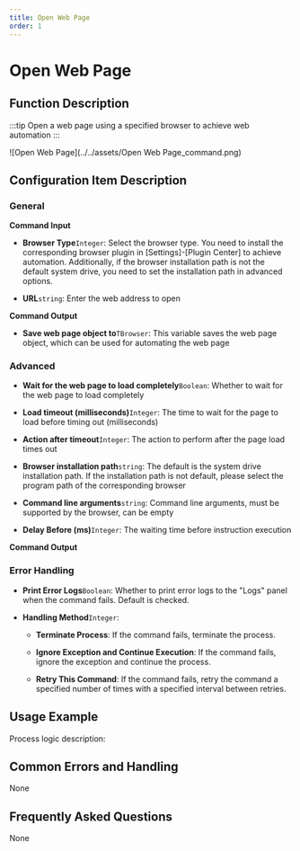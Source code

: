 ```yaml
---
title: Open Web Page
order: 1
---
```


# Open Web Page

## Function Description

:::tip 
Open a web page using a specified browser to achieve web automation
:::

![Open Web Page](../../assets/Open Web Page_command.png)

## Configuration Item Description

### General

**Command Input**

- **Browser Type**`Integer`: Select the browser type. You need to install the corresponding browser plugin in [Settings]-[Plugin Center] to achieve automation. Additionally, if the browser installation path is not the default system drive, you need to set the installation path in advanced options.

- **URL**`string`: Enter the web address to open


**Command Output**

- **Save web page object to**`TBrowser`: This variable saves the web page object, which can be used for automating the web page

### Advanced

- **Wait for the web page to load completely**`Boolean`: Whether to wait for the web page to load completely

- **Load timeout (milliseconds)**`Integer`: The time to wait for the page to load before timing out (milliseconds)

- **Action after timeout**`Integer`: The action to perform after the page load times out

- **Browser installation path**`string`: The default is the system drive installation path. If the installation path is not default, please select the program path of the corresponding browser

- **Command line arguments**`string`: Command line arguments, must be supported by the browser, can be empty

- **Delay Before (ms)**`Integer`: The waiting time before instruction execution


**Command Output**

### Error Handling

- **Print Error Logs**`Boolean`: Whether to print error logs to the "Logs" panel when the command fails. Default is checked. 

- **Handling Method**`Integer`:

    - **Terminate Process**: If the command fails, terminate the process.

    - **Ignore Exception and Continue Execution**: If the command fails, ignore the exception and continue the process.

    - **Retry This Command**: If the command fails, retry the command a specified number of times with a specified interval between retries.

## Usage Example

Process logic description:

## Common Errors and Handling

None

## Frequently Asked Questions

None

